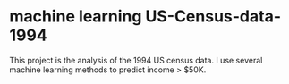 # machine learning US-Census-data-1994
This project is the analysis of the 1994 US census data.
I use several machine learning methods to predict income > $50K.
